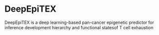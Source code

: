 # DeepEpiTEX
DeepEpiTEX is a deep learning-based pan-cancer epigenetic predictor for inference development hierarchy and functional statesof T cell exhaustion
